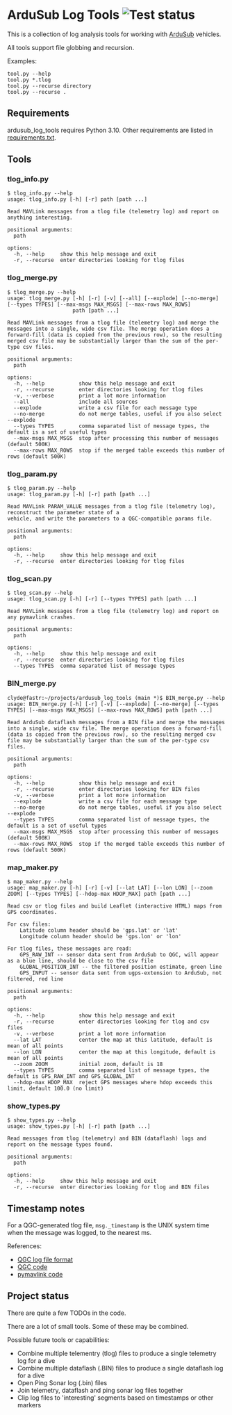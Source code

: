 # ArduSub Log Tools ![Test status](https://github.com/clydemcqueen/ardusub_log_tools/actions/workflows/test.yml/badge.svg?branch=main)

This is a collection of log analysis tools for working with [ArduSub](https://www.ardusub.com/) vehicles.

All tools support file globbing and recursion.

Examples:
~~~
tool.py --help
tool.py *.tlog
tool.py --recurse directory
tool.py --recurse .
~~~

## Requirements

ardusub_log_tools requires Python 3.10.
Other requirements are listed in [requirements.txt](requirements.txt).

## Tools

### tlog_info.py

~~~
$ tlog_info.py --help
usage: tlog_info.py [-h] [-r] path [path ...]

Read MAVLink messages from a tlog file (telemetry log) and report on anything interesting.

positional arguments:
  path

options:
  -h, --help     show this help message and exit
  -r, --recurse  enter directories looking for tlog files
~~~

### tlog_merge.py

~~~
$ tlog_merge.py --help
usage: tlog_merge.py [-h] [-r] [-v] [--all] [--explode] [--no-merge] [--types TYPES] [--max-msgs MAX_MSGS] [--max-rows MAX_ROWS]
                     path [path ...]

Read MAVLink messages from a tlog file (telemetry log) and merge the messages into a single, wide csv file. The merge operation does a
forward-fill (data is copied from the previous row), so the resulting merged csv file may be substantially larger than the sum of the per-
type csv files.

positional arguments:
  path

options:
  -h, --help           show this help message and exit
  -r, --recurse        enter directories looking for tlog files
  -v, --verbose        print a lot more information
  --all                include all sources
  --explode            write a csv file for each message type
  --no-merge           do not merge tables, useful if you also select --explode
  --types TYPES        comma separated list of message types, the default is a set of useful types
  --max-msgs MAX_MSGS  stop after processing this number of messages (default 500K)
  --max-rows MAX_ROWS  stop if the merged table exceeds this number of rows (default 500K)
~~~

### tlog_param.py

~~~
$ tlog_param.py --help
usage: tlog_param.py [-h] [-r] path [path ...]

Read MAVLink PARAM_VALUE messages from a tlog file (telemetry log), reconstruct the parameter state of a
vehicle, and write the parameters to a QGC-compatible params file.

positional arguments:
  path

options:
  -h, --help     show this help message and exit
  -r, --recurse  enter directories looking for tlog files
~~~

### tlog_scan.py

~~~
$ tlog_scan.py --help
usage: tlog_scan.py [-h] [-r] [--types TYPES] path [path ...]

Read MAVLink messages from a tlog file (telemetry log) and report on any pymavlink crashes.

positional arguments:
  path

options:
  -h, --help     show this help message and exit
  -r, --recurse  enter directories looking for tlog files
  --types TYPES  comma separated list of message types
~~~

### BIN_merge.py

~~~
clyde@fastr:~/projects/ardusub_log_tools (main *)$ BIN_merge.py --help
usage: BIN_merge.py [-h] [-r] [-v] [--explode] [--no-merge] [--types TYPES] [--max-msgs MAX_MSGS] [--max-rows MAX_ROWS] path [path ...]

Read ArduSub dataflash messages from a BIN file and merge the messages into a single, wide csv file. The merge operation does a forward-fill
(data is copied from the previous row), so the resulting merged csv file may be substantially larger than the sum of the per-type csv files.

positional arguments:
  path

options:
  -h, --help           show this help message and exit
  -r, --recurse        enter directories looking for BIN files
  -v, --verbose        print a lot more information
  --explode            write a csv file for each message type
  --no-merge           do not merge tables, useful if you also select --explode
  --types TYPES        comma separated list of message types, the default is a set of useful types
  --max-msgs MAX_MSGS  stop after processing this number of messages (default 500K)
  --max-rows MAX_ROWS  stop if the merged table exceeds this number of rows (default 500K)
~~~

### map_maker.py

~~~
$ map_maker.py --help
usage: map_maker.py [-h] [-r] [-v] [--lat LAT] [--lon LON] [--zoom ZOOM] [--types TYPES] [--hdop-max HDOP_MAX] path [path ...]

Read csv or tlog files and build Leaflet (interactive HTML) maps from GPS coordinates.

For csv files:
    Latitude column header should be 'gps.lat' or 'lat'
    Longitude column header should be 'gps.lon' or 'lon'

For tlog files, these messages are read:
    GPS_RAW_INT -- sensor data sent from ArduSub to QGC, will appear as a blue line, should be close to the csv file
    GLOBAL_POSITION_INT -- the filtered position estimate, green line
    GPS_INPUT -- sensor data sent from ugps-extension to ArduSub, not filtered, red line

positional arguments:
  path

options:
  -h, --help           show this help message and exit
  -r, --recurse        enter directories looking for tlog and csv files
  -v, --verbose        print a lot more information
  --lat LAT            center the map at this latitude, default is mean of all points
  --lon LON            center the map at this longitude, default is mean of all points
  --zoom ZOOM          initial zoom, default is 18
  --types TYPES        comma separated list of message types, the default is GPS_RAW_INT and GPS_GLOBAL_INT
  --hdop-max HDOP_MAX  reject GPS messages where hdop exceeds this limit, default 100.0 (no limit)
~~~

### show_types.py

~~~
$ show_types.py --help
usage: show_types.py [-h] [-r] path [path ...]

Read messages from tlog (telemetry) and BIN (dataflash) logs and report on the message types found.

positional arguments:
  path

options:
  -h, --help     show this help message and exit
  -r, --recurse  enter directories looking for tlog and BIN files
~~~

## Timestamp notes

For a QGC-generated tlog file, `msg._timestamp` is the UNIX system time when the message was logged, to the nearest ms.

References:
* [QGC log file format](https://dev.qgroundcontrol.com/master/en/file_formats/mavlink.html)
* [QGC code](https://github.com/mavlink/qgroundcontrol/blob/245f9f1f9c475a24b02271e0b1a7a150f601f80d/src/comm/MAVLinkProtocol.cc#L280)
* [pymavlink code](https://github.com/ArduPilot/pymavlink/blob/d63c5ba4e9e20c702b0b7e31ab6bd71b80f161a5/mavutil.py#L1443)

## Project status

There are quite a few TODOs in the code.

There are a lot of small tools. Some of these may be combined.

Possible future tools or capabilities:
* Combine multiple telementry (tlog) files to produce a single telemetry log for a dive
* Combine multiple dataflash (.BIN) files to produce a single dataflash log for a dive
* Open Ping Sonar log (.bin) files
* Join telemetry, dataflash and ping sonar log files together
* Clip log files to 'interesting' segments based on timestamps or other markers
